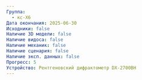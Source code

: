 ```yaml
---
Группа:
  - кс-Х6
Дата окончания: 2025-06-30
Исходники: false
Наличие 3D модели: false
Наличие видоса: false
Наличие механик: false
Наличие сценария: false
Наличие эксп. данных: false
Прогресс: 5
Устройство: Рентгеновский дифрактометр DX-2700BH
---
```

